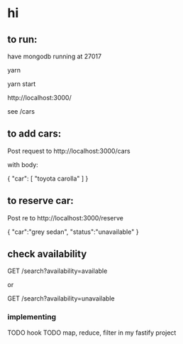 # hi

## to run:

have mongodb running at 27017

yarn

yarn start

http://localhost:3000/

see /cars

## to add cars:
Post request to http://localhost:3000/cars

with body:

{
    "car": [
        "toyota carolla"
    ]
}

## to reserve car:
Post re to http://localhost:3000/reserve

{
    "car":"grey sedan",
    "status":"unavailable"
}

## check availability
GET /search?availability=available

or

GET /search?availability=unavailable

### implementing
TODO hook
TODO map, 
reduce,
filter in my fastify project